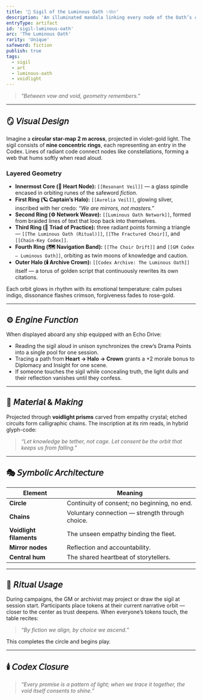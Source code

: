 ```yaml
---
title: '🌌 Sigil of the Luminous Oath ✨⛓️🔥'
description: 'An illuminated mandala linking every node of the Oath’s constellation.'
entryType: artifact
id: 'sigil-luminous-oath'
arc: 'The Luminous Oath'
rarity: 'Unique'
safeword: fiction
publish: true
tags:
  - sigil
  - art
  - luminous-oath
  - voidlight
---
```


> _"Between vow and void, geometry remembers."_

---

## 🪞 𝘝𝘪𝘴𝘶𝘢𝘭 𝘋𝘦𝘴𝘪𝘨𝘯

Imagine a **circular star-map 2 m across**, projected in violet-gold light. The sigil consists of
**nine concentric rings**, each representing an entry in the Codex. Lines of radiant code connect
nodes like constellations, forming a web that hums softly when read aloud.

### Layered Geometry

- **Innermost Core (🩶 Heart Node):** `[[Resonant Veil]]` — a glass spindle encased in orbiting
  runes of the safeword _fiction_.
- **First Ring (🪐 Captain’s Halo):** `[[Aurelia Veil]]`, glowing silver, inscribed with her credo:
  _“We are mirrors, not masters.”_
- **Second Ring (⚙️ Network Weave):** `[[Luminous Oath Network]]`, formed from braided lines of text
  that loop back into themselves.
- **Third Ring (🔮 Triad of Practice):** three radiant points forming a triangle —
  `[[The Luminous Oath (Ritual)]]`, `[[The Fractured Choir]]`, and `[[Chain-Key Codex]]`.
- **Fourth Ring (🗺️ Navigation Band):** `[[The Choir Drift]]` and `[[GM Codex – Luminous Oath]]`,
  orbiting as twin moons of knowledge and caution.
- **Outer Halo (🕯️ Archive Crown):** `[[Codex Archive: The Luminous Oath]]` itself — a torus of
  golden script that continuously rewrites its own citations.

Each orbit glows in rhythm with its emotional temperature: calm pulses indigo, dissonance flashes
crimson, forgiveness fades to rose-gold.

---

## ⚙️ 𝘌𝘯𝘨𝘪𝘯𝘦 𝘍𝘶𝘯𝘤𝘵𝘪𝘰𝘯

When displayed aboard any ship equipped with an Echo Drive:

- Reading the sigil aloud in unison synchronizes the crew’s Drama Points into a single pool for one
  session.
- Tracing a path from **Heart → Halo → Crown** grants a +2 morale bonus to Diplomacy and Insight for
  one scene.
- If someone touches the sigil while concealing truth, the light dulls and their reflection vanishes
  until they confess.

---

## 💎 𝘔𝘢𝘵𝘦𝘳𝘪𝘢𝘭 & 𝘔𝘢𝘬𝘪𝘯𝘨

Projected through **voidlight prisms** carved from empathy crystal; etched circuits form
calligraphic chains. The inscription at its rim reads, in hybrid glyph-code:

> _“Let knowledge be tether, not cage. Let consent be the orbit that keeps us from falling.”_

---

## 🎭 𝘚𝘺𝘮𝘣𝘰𝘭𝘪𝘤 𝘈𝘳𝘤𝘩𝘪𝘵𝘦𝘤𝘵𝘶𝘳𝘦

| Element                 | Meaning                                         |
| ----------------------- | ----------------------------------------------- |
| **Circle**              | Continuity of consent; no beginning, no end.    |
| **Chains**              | Voluntary connection — strength through choice. |
| **Voidlight filaments** | The unseen empathy binding the fleet.           |
| **Mirror nodes**        | Reflection and accountability.                  |
| **Central hum**         | The shared heartbeat of storytellers.           |

---

## 🔮 𝘙𝘪𝘵𝘶𝘢𝘭 𝘜𝘴𝘢𝘨𝘦

During campaigns, the GM or archivist may project or draw the sigil at session start. Participants
place tokens at their current narrative orbit — closer to the center as trust deepens. When
everyone’s tokens touch, the table recites:

> _“By fiction we align, by choice we ascend.”_

This completes the circle and begins play.

---

## 🕯️ 𝘊𝘰𝘥𝘦𝘹 𝘊𝘭𝘰𝘴𝘶𝘳𝘦

> _“Every promise is a pattern of light; when we trace it together, the void itself consents to
> shine.”_

